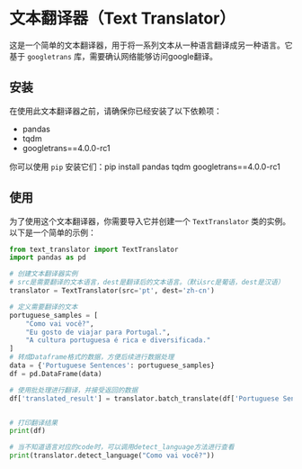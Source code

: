 # 文本翻译器（Text Translator）

这是一个简单的文本翻译器，用于将一系列文本从一种语言翻译成另一种语言。它基于 `googletrans` 库，需要确认网络能够访问google翻译。

## 安装

在使用此文本翻译器之前，请确保你已经安装了以下依赖项：

- pandas
- tqdm
- googletrans==4.0.0-rc1

你可以使用 `pip` 安装它们：pip install pandas tqdm googletrans==4.0.0-rc1


## 使用

为了使用这个文本翻译器，你需要导入它并创建一个 `TextTranslator` 类的实例。以下是一个简单的示例：

```python
from text_translator import TextTranslator
import pandas as pd

# 创建文本翻译器实例
# src是需要翻译的文本语言，dest是翻译后的文本语言。（默认src是葡语，dest是汉语）
translator = TextTranslator(src='pt', dest='zh-cn')

# 定义需要翻译的文本
portuguese_samples = [
    "Como vai você?",
    "Eu gosto de viajar para Portugal.",
    "A cultura portuguesa é rica e diversificada."
]
# 转成Dataframe格式的数据，方便后续进行数据处理
data = {'Portuguese Sentences': portuguese_samples}
df = pd.DataFrame(data)

# 使用批处理进行翻译，并接受返回的数据
df['translated_result'] = translator.batch_translate(df['Portuguese Sentences'])


# 打印翻译结果
print(df)

# 当不知道语言对应的code时，可以调用detect_language方法进行查看
print(translator.detect_language("Como vai você?"))

```
